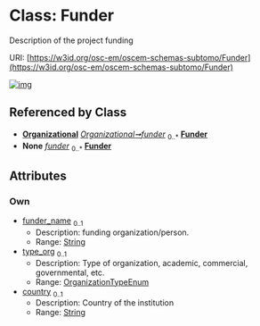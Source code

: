 
# Class: Funder

Description of the project funding

URI: [https://w3id.org/osc-em/oscem-schemas-subtomo/Funder](https://w3id.org/osc-em/oscem-schemas-subtomo/Funder)


[![img](https://yuml.me/diagram/nofunky;dir:TB/class/[Organizational],[Organizational]++-%20funder%200..*>[Funder&#124;funder_name:string%20%3F;type_org:OrganizationTypeEnum%20%3F;country:string%20%3F],[Organizational]++-%20funder(i)%200..*>[Funder])](https://yuml.me/diagram/nofunky;dir:TB/class/[Organizational],[Organizational]++-%20funder%200..*>[Funder&#124;funder_name:string%20%3F;type_org:OrganizationTypeEnum%20%3F;country:string%20%3F],[Organizational]++-%20funder(i)%200..*>[Funder])

## Referenced by Class

 *  **[Organizational](Organizational.md)** *[Organizational➞funder](Organizational_funder.md)*  <sub>0..\*</sub>  **[Funder](Funder.md)**
 *  **None** *[funder](funder.md)*  <sub>0..\*</sub>  **[Funder](Funder.md)**

## Attributes


### Own

 * [funder_name](funder_name.md)  <sub>0..1</sub>
     * Description: funding organization/person.
     * Range: [String](types/String.md)
 * [type_org](type_org.md)  <sub>0..1</sub>
     * Description: Type of organization, academic, commercial, governmental, etc.
     * Range: [OrganizationTypeEnum](OrganizationTypeEnum.md)
 * [country](country.md)  <sub>0..1</sub>
     * Description: Country of the institution
     * Range: [String](types/String.md)

